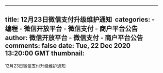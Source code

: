 
---
title: 12月23日微信支付升级维护通知 ​
categories: 
    - 编程
    - 微信开放平台 - 微信支付 - 商户平台公告
author: 微信开放平台 - 微信支付 - 商户平台公告
comments: false
date: Tue, 22 Dec 2020 13:20:00 GMT
thumbnail: 
---

<div>   
12月23日微信支付升级维护通知 ​  
</div>
            